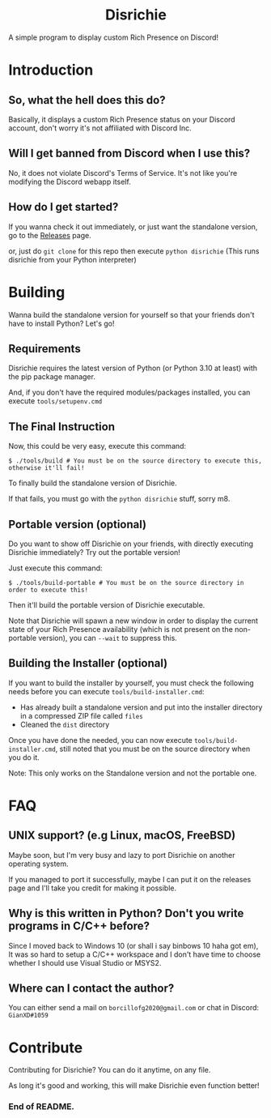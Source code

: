 <h1 align="center">Disrichie</h1>

A simple program to display custom Rich Presence on Discord!

# Introduction
## So, what the hell does this do?
Basically, it displays a custom Rich Presence status on your Discord account, don't worry it's not affiliated with Discord Inc.

## Will I get banned from Discord when I use this?
No, it does not violate Discord's Terms of Service. It's not like you're modifying the Discord webapp itself.

## How do I get started?
If you wanna check it out immediately, or just want the standalone version, go to the [Releases](https://github.com/gianxddddd/disrichie/releases) page.

or, just do `git clone` for this repo then execute `python disrichie` (This runs disrichie from your Python interpreter)

# Building
Wanna build the standalone version for yourself so that your friends don't have to install Python? Let's go!

## Requirements
Disrichie requires the latest version of Python (or Python 3.10 at least) with the pip package manager.

And, if you don't have the required modules/packages installed, you can execute `tools/setupenv.cmd`

## The Final Instruction
Now, this could be very easy, execute this command:

```shell
$ ./tools/build # You must be on the source directory to execute this, otherwise it'll fail!
```

To finally build the standalone version of Disrichie.

If that fails, you must go with the `python disrichie` stuff, sorry m8.

## Portable version (optional)
Do you want to show off Disrichie on your friends, with directly executing Disrichie immediately? Try out the portable version!

Just execute this command:

```shell
$ ./tools/build-portable # You must be on the source directory in order to execute this!
```

Then it'll build the portable version of Disrichie executable.

Note that Disrichie will spawn a new window in order to display the current state of your Rich Presence availability (which is not present on the non-portable version), you can `--wait` to suppress this.

## Building the Installer (optional)
If you want to build the installer by yourself, you must check the following needs before you can execute `tools/build-installer.cmd`:

- Has already built a standalone version and put into the installer directory in a compressed ZIP file called `files`
- Cleaned the `dist` directory

Once you have done the needed, you can now execute `tools/build-installer.cmd`, still noted that you must be on the source directory when you do it.

Note: This only works on the Standalone version and not the portable one.

# FAQ
## UNIX support? (e.g Linux, macOS, FreeBSD)
Maybe soon, but I'm very busy and lazy to port Disrichie on another operating system.

If you managed to port it successfully, maybe I can put it on the releases page and I'll take you credit for making it possible.

## Why is this written in Python? Don't you write programs in C/C++ before?
Since I moved back to Windows 10 (or shall i say binbows 10 haha got em), It was so hard to setup a C/C++ workspace and I don't have time to choose whether I should use Visual Studio or MSYS2.

## Where can I contact the author?
You can either send a mail on `borcillofg2020@gmail.com` or chat in Discord: `GianXD#1059`

# Contribute
Contributing for Disrichie? You can do it anytime, on any file.

As long it's good and working, this will make Disrichie even function better!

### End of README.